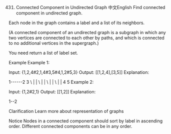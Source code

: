 431. Connected Component in Undirected Graph
中文English
Find connected component in undirected graph.

Each node in the graph contains a label and a list of its neighbors.

(A connected component of an undirected graph is a subgraph in which any two vertices are connected to each other by paths, and which is connected to no additional vertices in the supergraph.)

You need return a list of label set.

Example
Example 1:

Input: {1,2,4#2,1,4#3,5#4,1,2#5,3}
Output: [[1,2,4],[3,5]]
Explanation:

  1------2  3
   \     |  | 
    \    |  |
     \   |  |
      \  |  |
        4   5
Example 2:

Input: {1,2#2,1}
Output: [[1,2]]
Explanation:

  1--2

Clarification
Learn more about representation of graphs

Notice
Nodes in a connected component should sort by label in ascending order. Different connected components can be in any order.

